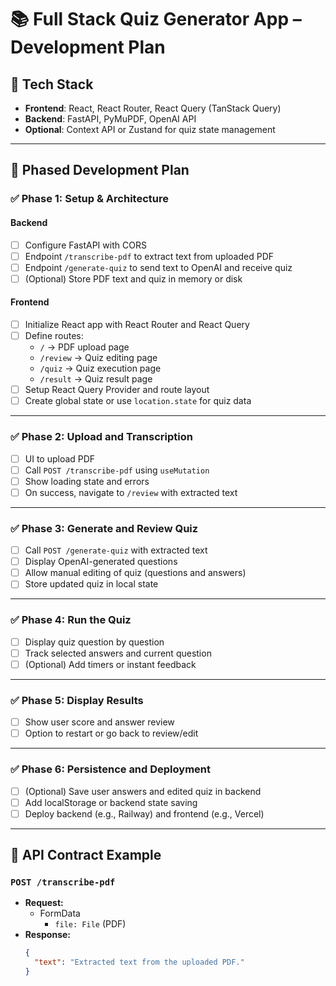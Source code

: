 # 📚 Full Stack Quiz Generator App – Development Plan

## 🧱 Tech Stack

- **Frontend**: React, React Router, React Query (TanStack Query)
- **Backend**: FastAPI, PyMuPDF, OpenAI API
- **Optional**: Context API or Zustand for quiz state management

---

## 🧭 Phased Development Plan

### ✅ Phase 1: Setup & Architecture

#### Backend
- [ ] Configure FastAPI with CORS
- [ ] Endpoint `/transcribe-pdf` to extract text from uploaded PDF
- [ ] Endpoint `/generate-quiz` to send text to OpenAI and receive quiz
- [ ] (Optional) Store PDF text and quiz in memory or disk

#### Frontend
- [ ] Initialize React app with React Router and React Query
- [ ] Define routes:
  - `/` → PDF upload page
  - `/review` → Quiz editing page
  - `/quiz` → Quiz execution page
  - `/result` → Quiz result page
- [ ] Setup React Query Provider and route layout
- [ ] Create global state or use `location.state` for quiz data

---

### ✅ Phase 2: Upload and Transcription

- [ ] UI to upload PDF
- [ ] Call `POST /transcribe-pdf` using `useMutation`
- [ ] Show loading state and errors
- [ ] On success, navigate to `/review` with extracted text

---

### ✅ Phase 3: Generate and Review Quiz

- [ ] Call `POST /generate-quiz` with extracted text
- [ ] Display OpenAI-generated questions
- [ ] Allow manual editing of quiz (questions and answers)
- [ ] Store updated quiz in local state

---

### ✅ Phase 4: Run the Quiz

- [ ] Display quiz question by question
- [ ] Track selected answers and current question
- [ ] (Optional) Add timers or instant feedback

---

### ✅ Phase 5: Display Results

- [ ] Show user score and answer review
- [ ] Option to restart or go back to review/edit

---

### ✅ Phase 6: Persistence and Deployment

- [ ] (Optional) Save user answers and edited quiz in backend
- [ ] Add localStorage or backend state saving
- [ ] Deploy backend (e.g., Railway) and frontend (e.g., Vercel)

---

## 🔁 API Contract Example

### `POST /transcribe-pdf`

- **Request:**
  - FormData
    - `file: File` (PDF)
- **Response:**
  ```json
  {
    "text": "Extracted text from the uploaded PDF."
  }

